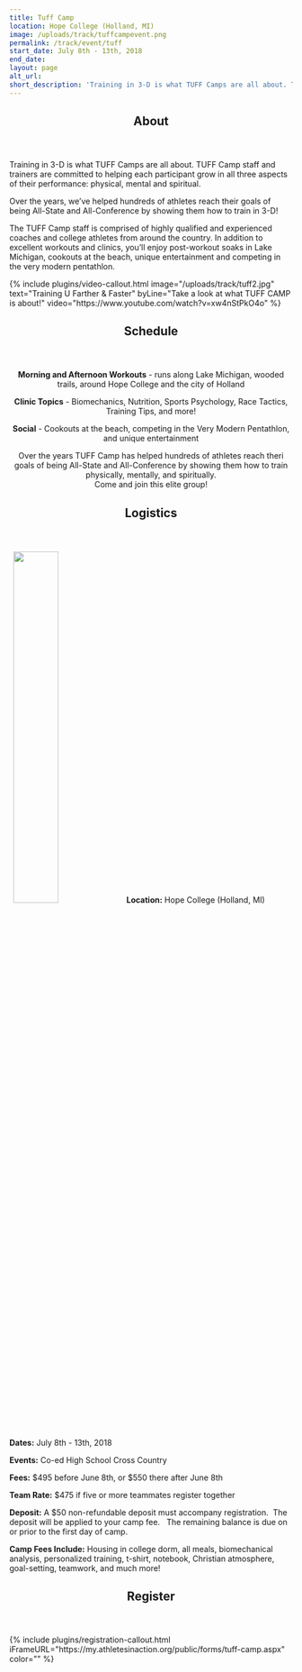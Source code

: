 ```yaml
---
title: Tuff Camp
location: Hope College (Holland, MI)
image: /uploads/track/tuffcampevent.png
permalink: /track/event/tuff
start_date: July 8th - 13th, 2018
end_date: 
layout: page
alt_url: 
short_description: 'Training in 3-D is what TUFF Camps are all about. TUFF Camp staff and trainers are committed to helping each participant grow in all three aspects of their performance: physical, mental and spiritual.'
---
```

<div class="row">
<div class=" span-12 cell" id="about">
<section class="section" id="about"><header class="section-header container text-center"><h2 class="section-title first-color" data-title="About">About</h2></header></section>
</div></div>
<div class="row">
<div class=" span-12 cell">
<div class="container"><p class="p1">Training in 3-D is what TUFF Camps are all about. TUFF Camp staff and trainers are committed to helping each participant grow in all three aspects of their performance: physical, mental and spiritual.</p>
<p class="p1">Over the years, we’ve helped hundreds of athletes reach their goals of being All-State and All-Conference by showing them how to train in 3-D!</p>
<p class="p1">The TUFF Camp staff is comprised of highly qualified and experienced coaches and college athletes from around the country. In addition to excellent workouts and clinics, you’ll enjoy post-workout soaks in Lake Michigan, cookouts at the beach, unique entertainment and competing in the very modern pentathlon.</p>
</div></div></div>
<div class="row">
<div class=" span-12 cell">
<div class="mb20"><div>
<div class="mb35 mb20-xs"></div>
{% include plugins/video-callout.html image="/uploads/track/tuff2.jpg"
            text="Training U Farther &amp; Faster" byLine="Take a look at what TUFF CAMP is about!"
            video="https://www.youtube.com/watch?v=xw4nStPkO4o" %}
<!-- space -->
</div></div></div>
<div class="row">
<div class=" span-12 cell" id="schedule">
<header class="section-header container text-center">
<h2 class="section-title first-color" data-title="Schedule">Schedule</h2>
</header>
</div></div>
<div class="row">
<div class=" span-12 cell">
<div class="mb20"><p style="text-align: center;"><strong>Morning and Afternoon Workouts</strong> - runs along Lake Michigan, wooded trails, around Hope College and the city of Holland</p>
<p style="text-align: center;"><strong>Clinic Topics</strong> - Biomechanics, Nutrition, Sports Psychology, Race Tactics, Training Tips, and more!</p>
<p style="text-align: center;"><strong>Social</strong> - Cookouts at the beach, competing in the Very Modern Pentathlon, and unique entertainment</p>
<p style="text-align: center;">Over the years TUFF Camp has helped hundreds of athletes reach theri goals of being All-State and All-Conference by showing them how to train physically, mentally, and spiritually.<br>Come and join this elite group!</p>
</div></div></div>
<div class="row">
<div class=" span-12 cell" id="logistics">
<header class="section-header container text-center">
<h2 class="section-title first-color" data-title="Logistics">Logistics</h2>
</header>
</div></div>
<div class="row">
<div class=" span-12 cell">
<div class="container mb20"><p class="p1"><b>&nbsp; <img class="img-responsive pull-right" width="40%" src="/uploads/track/tuff1.jpg">Location:</b> Hope College (Holland, MI)&nbsp;</p>
<p class="p1"><b>Dates:</b>&nbsp;July 8th - 13th, 2018</p>
<p class="p1"><b>Events:</b> Co-ed High School Cross Country</p>
<p class="p1"><b>Fees:</b> $495 before June 8th, or $550 there after June 8th</p>
<p class="p1"><b>Team Rate:</b> $475 if five or more teammates register together</p>
<p class="p1"><b>Deposit:</b> A $50 non-refundable deposit must accompany registration. &nbsp;The deposit will be applied to your camp fee. &nbsp; The remaining balance is due on or prior to the first day of camp.</p>
<p class="p2"></p>
<p class="p1"><b>Camp Fees Include:</b>&nbsp;Housing in college dorm, all meals, biomechanical analysis, personalized training, t-shirt, notebook, Christian atmosphere, goal-setting, teamwork, and much more!</p>
</div></div></div>
<div class="row">
<div class=" span-12 cell" id="register">
<header class="section-header container text-center">
<h2 class="section-title first-color" data-title="Register">Register</h2>
</header>
</div></div>
{% include plugins/registration-callout.html iFrameURL="https://my.athletesinaction.org/public/forms/tuff-camp.aspx" color="" %}
